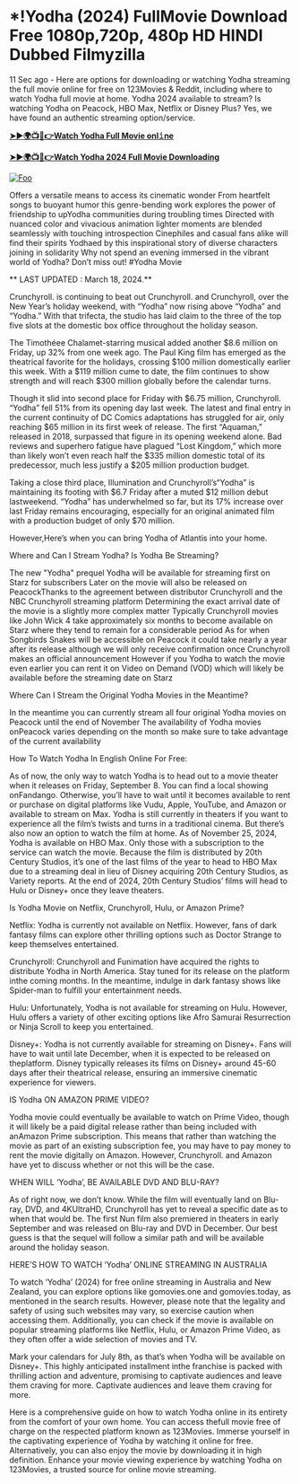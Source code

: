 # *!Yodha (2024) FullMovie Download Free 1080p,720p, 480p HD HINDI Dubbed Filmyzilla

11 Sec ago - Here are options for downloading or watching Yodha streaming the full movie online for free on 123Movies & Reddit, including where to watch Yodha full movie at home. Yodha 2024 available to stream? Is watching Yodha on Peacock, HBO Max, Netflix or Disney Plus? Yes, we have found an authentic streaming option/service.


[**➤►🌍📺📱👉Watch Yodha Full Movie onl𝚒ne**](https://bit.ly/Yodha-2024-Full-Movie)

[**➤►🌍📺📱👉Watch Yodha 2024 Full Movie Downloading**](https://bit.ly/Yodha-2024-Full-Movie)

[![Foo](https://static.wixstatic.com/media/b249f9_adac8f70fb3f45b88691696c77de18f3~mv2.gif)](https://bit.ly/Yodha-2024-Full-Movie)


Offers a versatile means to access its cinematic wonder From heartfelt songs to buoyant humor this genre-bending work explores the power of friendship to upYodha communities during troubling times Directed with nuanced color and vivacious animation lighter moments are blended seamlessly with touching introspection Cinephiles and casual fans alike will find their spirits Yodhaed by this inspirational story of diverse characters joining in solidarity Why not spend an evening immersed in the vibrant world of Yodha? Don’t miss out! #Yodha Movie

** LAST UPDATED : March 18, 2024.**

Crunchyroll. is continuing to beat out Crunchyroll. and Crunchyroll, over the New Year’s holiday weekend, with “Yodha” now rising above “Yodha” and “Yodha.” With that trifecta, the studio has laid claim to the three of the top five slots at the domestic box office throughout the holiday season.

The Timothéee Chalamet-starring musical added another $8.6 million on Friday, up 32% from one week ago. The Paul King film has emerged as the theatrical favorite for the holidays, crossing $100 million domestically earlier this week. With a $119 million cume to date, the film continues to show strength and will reach $300 million globally before the calendar turns.

Though it slid into second place for Friday with $6.75 million, Crunchyroll. “Yodha” fell 51% from its opening day last week. The latest and final entry in the current continuity of DC Comics adaptations has struggled for air, only reaching $65 million in its first week of release. The first “Aquaman,” released in 2018, surpassed that figure in its opening weekend alone. Bad reviews and superhero fatigue have plagued “Lost Kingdom,” which more than likely won’t even reach half the $335 million domestic total of its predecessor, much less justify a $205 million production budget.

Taking a close third place, Illumination and Crunchyroll’s“Yodha” is maintaining its footing with $6.7 Friday after a muted $12 million debut lastweekend. “Yodha” has underwhelmed so far, but its 17% increase over last Friday remains encouraging, especially for an original animated film with a production budget of only $70 million.

However,Here’s when you can bring Yodha of Atlantis into your home.

Where and Can I Stream Yodha? Is Yodha Be Streaming?

The new "Yodha" prequel Yodha will be available for streaming first on Starz for subscribers Later on the movie will also be released on PeacockThanks to the agreement between distributor Crunchyroll and the NBC Crunchyroll streaming platform Determining the exact arrival date of the movie is a slightly more complex matter Typically Crunchyroll movies like John Wick 4 take approximately six months to become available on Starz where they tend to remain for a considerable period As for when Songbirds Snakes will be accessible on Peacock it could take nearly a year after its release although we will only receive confirmation once Crunchyroll makes an official announcement However if you Yodha to watch the movie even earlier you can rent it on Video on Demand (VOD) which will likely be available before the streaming date on Starz

Where Can I Stream the Original Yodha Movies in the Meantime?

In the meantime you can currently stream all four original Yodha movies on Peacock until the end of November The availability of Yodha movies onPeacock varies depending on the month so make sure to take advantage of the current availability

How To Watch Yodha In English Online For Free:

As of now, the only way to watch Yodha is to head out to a movie theater when it releases on Friday, September 8. You can find a local showing onFandango. Otherwise, you’ll have to wait until it becomes available to rent or purchase on digital platforms like Vudu, Apple, YouTube, and Amazon or available to stream on Max. Yodha is still currently in theaters if you want to experience all the film’s twists and turns in a traditional cinema. But there’s also now an option to watch the film at home. As of November 25, 2024, Yodha is available on HBO Max. Only those with a subscription to the service can watch the movie. Because the film is distributed by 20th Century Studios, it’s one of the last films of the year to head to HBO Max due to a streaming deal in lieu of Disney acquiring 20th Century Studios, as Variety reports. At the end of 2024, 20th Century Studios’ films will head to Hulu or Disney+ once they leave theaters.

Is Yodha Movie on Netflix, Crunchyroll, Hulu, or Amazon Prime?

Netflix: Yodha is currently not available on Netflix. However, fans of dark fantasy films can explore other thrilling options such as Doctor Strange to keep themselves entertained.

Crunchyroll: Crunchyroll and Funimation have acquired the rights to distribute Yodha in North America. Stay tuned for its release on the platform inthe coming months. In the meantime, indulge in dark fantasy shows like Spider-man to fulfill your entertainment needs.

Hulu: Unfortunately, Yodha is not available for streaming on Hulu. However, Hulu offers a variety of other exciting options like Afro Samurai Resurrection or Ninja Scroll to keep you entertained.

Disney+: Yodha is not currently available for streaming on Disney+. Fans will have to wait until late December, when it is expected to be released on theplatform. Disney typically releases its films on Disney+ around 45-60 days after their theatrical release, ensuring an immersive cinematic experience for viewers.

IS Yodha ON AMAZON PRIME VIDEO?

Yodha movie could eventually be available to watch on Prime Video, though it will likely be a paid digital release rather than being included with anAmazon Prime subscription. This means that rather than watching the movie as part of an existing subscription fee, you may have to pay money to rent the movie digitally on Amazon. However, Crunchyroll. and Amazon have yet to discuss whether or not this will be the case.

WHEN WILL ‘Yodha’, BE AVAILABLE DVD AND BLU-RAY?

As of right now, we don’t know. While the film will eventually land on Blu-ray, DVD, and 4KUltraHD, Crunchyroll has yet to reveal a specific date as to when that would be. The first Nun film also premiered in theaters in early September and was released on Blu-ray and DVD in December. Our best guess is that the sequel will follow a similar path and will be available around the holiday season.

HERE’S HOW TO WATCH ‘Yodha’ ONLINE STREAMING IN AUSTRALIA

To watch ‘Yodha’ (2024) for free online streaming in Australia and New Zealand, you can explore options like gomovies.one and gomovies.today, as mentioned in the search results. However, please note that the legality and safety of using such websites may vary, so exercise caution when accessing them. Additionally, you can check if the movie is available on popular streaming platforms like Netflix, Hulu, or Amazon Prime Video, as they often offer a wide selection of movies and TV.

Mark your calendars for July 8th, as that’s when Yodha will be available on Disney+. This highly anticipated installment inthe franchise is packed with thrilling action and adventure, promising to captivate audiences and leave them craving for more. Captivate audiences and leave them craving for more.

Here is a comprehensive guide on how to watch Yodha online in its entirety from the comfort of your own home. You can access thefull movie free of charge on the respected platform known as 123Movies. Immerse yourself in the captivating experience of Yodha by watching it online for free. Alternatively, you can also enjoy the movie by downloading it in high definition. Enhance your movie viewing experience by watching Yodha on 123Movies, a trusted source for online movie streaming.
